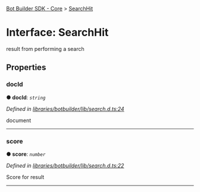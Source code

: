 [Bot Builder SDK - Core](../README.md) > [SearchHit](../interfaces/botbuilder.searchhit.md)



# Interface: SearchHit


result from performing a search


## Properties
<a id="docid"></a>

###  docId

**●  docId**:  *`string`* 

*Defined in [libraries/botbuilder/lib/search.d.ts:24](https://github.com/Microsoft/botbuilder-js/blob/0b16877/libraries/botbuilder/lib/search.d.ts#L24)*



document




___

<a id="score"></a>

###  score

**●  score**:  *`number`* 

*Defined in [libraries/botbuilder/lib/search.d.ts:22](https://github.com/Microsoft/botbuilder-js/blob/0b16877/libraries/botbuilder/lib/search.d.ts#L22)*



Score for result




___


